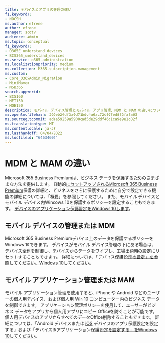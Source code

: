 ```yaml
---
title: デバイスとアプリの管理の違い
f1.keywords:
- NOCSH
ms.author: efrene
author: efrene
manager: scotv
audience: Admin
ms.topic: conceptual
f1_keywords:
- O365E_understand_devices
- BCS365_understand_devices
ms.service: o365-administration
ms.localizationpriority: medium
ms.collection: M365-subscription-management
ms.custom:
- Core_O365Admin_Migration
- MiniMaven
- MSB365
search.appverid:
- BCS160
- MET150
- MOE150
description: モバイル デバイス管理とモバイル アプリ管理、MDM と MAM の違いについて説明します。
ms.openlocfilehash: 365eb24df3a0d71bdc4a6ac72d927ed8f3fafa65
ms.sourcegitcommit: adea59259a5900cad5de29ddf46d1ca9e9e1c82f
ms.translationtype: MT
ms.contentlocale: ja-JP
ms.lasthandoff: 04/04/2022
ms.locfileid: "64634605"
---
```

# <a name="difference-between-mdm-and-mam"></a>MDM と MAM の違い

Microsoft 365 Business Premiumは、ビジネス データを保護するためのさまざまな方法を提供します。 自動的[にセットアップされるMicrosoft 365 Business Premium](../../admin/admin-overview/what-is-microsoft-365.md)保護の詳細と、ビジネスをさらに保護するために自分で設定できる機能の詳細については、「概要」を参照してください。 また、モバイル デバイスとモバイル デバイス内Windows 10を保護するポリシーを設定することもできます。
[デバイスのアプリケーション保護設定をWindows 10します](../../business-premium/m365bp-protection-settings-for-windows-10-devices.md)。

## <a name="mobile-device-management-or-mdm"></a>モバイル デバイスの管理または MDM

Microsoft 365 Business Premiumデバイス上のデータを保護するポリシーをWindows 10できます。 デバイスがモバイル デバイス管理の下にある場合は、デバイス全体を制御し、デバイスからデータをワイプし、工場出荷時の設定にリセットすることもできます。 詳細については、「デバイス保護設定[の設定」を参照してください。Windows 10してください](../../business-premium/m365bp-protection-settings-for-windows-10-pcs.md)。

## <a name="mobile-application-management-or-mam"></a>モバイル アプリケーション管理または MAM

モバイル アプリケーション管理を使用すると、iPhone や Android などのユーザーの個人用デバイス、および個人用 Win 10 コンピューター内のビジネス データを制御できます。 アプリケーション管理ポリシーを使用して、ユーザーがビジネス データをアプリから個人用アプリにコピー Officeを防ぐことが可能です。 個人用デバイスのアプリからすべてのデータOffice削除することもできます。 詳細については、「Android デバイスまたは [iOS](../../business-premium/m365bp-app-protection-settings-for-android-and-ios.md) デバイスのアプリ保護設定を設定する」および「デバイスのアプリケーション保護設定[を設定する」をWindows 10してください](../../business-premium/m365bp-app-protection-settings-for-android-and-ios.md)。
